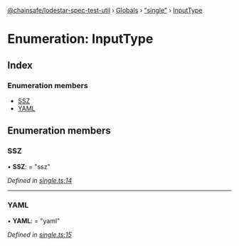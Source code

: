 [@chainsafe/lodestar-spec-test-util](../README.md) › [Globals](../globals.md) › ["single"](../modules/_single_.md) › [InputType](_single_.inputtype.md)

# Enumeration: InputType

## Index

### Enumeration members

* [SSZ](_single_.inputtype.md#ssz)
* [YAML](_single_.inputtype.md#yaml)

## Enumeration members

###  SSZ

• **SSZ**: = "ssz"

*Defined in [single.ts:14](https://github.com/ChainSafe/lodestar/blob/40c050469/packages/lodestar-spec-test-util/src/single.ts#L14)*

___

###  YAML

• **YAML**: = "yaml"

*Defined in [single.ts:15](https://github.com/ChainSafe/lodestar/blob/40c050469/packages/lodestar-spec-test-util/src/single.ts#L15)*
